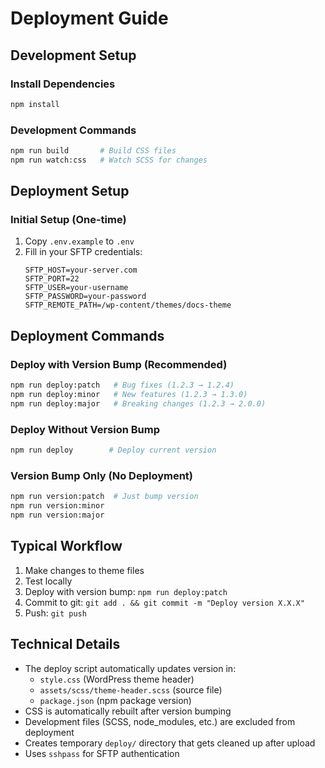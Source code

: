# Deployment Guide

## Development Setup

### Install Dependencies
```bash
npm install
```

### Development Commands
```bash
npm run build       # Build CSS files
npm run watch:css   # Watch SCSS for changes
```

## Deployment Setup

### Initial Setup (One-time)
1. Copy `.env.example` to `.env`
2. Fill in your SFTP credentials:
   ```
   SFTP_HOST=your-server.com
   SFTP_PORT=22
   SFTP_USER=your-username
   SFTP_PASSWORD=your-password
   SFTP_REMOTE_PATH=/wp-content/themes/docs-theme
   ```

## Deployment Commands

### Deploy with Version Bump (Recommended)
```bash
npm run deploy:patch   # Bug fixes (1.2.3 → 1.2.4)
npm run deploy:minor   # New features (1.2.3 → 1.3.0)  
npm run deploy:major   # Breaking changes (1.2.3 → 2.0.0)
```

### Deploy Without Version Bump
```bash
npm run deploy        # Deploy current version
```

### Version Bump Only (No Deployment)
```bash
npm run version:patch  # Just bump version
npm run version:minor
npm run version:major
```

## Typical Workflow
1. Make changes to theme files
2. Test locally
3. Deploy with version bump: `npm run deploy:patch`
4. Commit to git: `git add . && git commit -m "Deploy version X.X.X"`
5. Push: `git push`

## Technical Details
- The deploy script automatically updates version in:
  - `style.css` (WordPress theme header)
  - `assets/scss/theme-header.scss` (source file)
  - `package.json` (npm package version)
- CSS is automatically rebuilt after version bumping
- Development files (SCSS, node_modules, etc.) are excluded from deployment
- Creates temporary `deploy/` directory that gets cleaned up after upload
- Uses `sshpass` for SFTP authentication